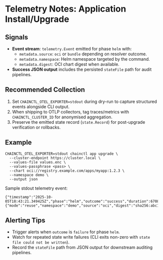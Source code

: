 # Telemetry Notes: Application Install/Upgrade

## Signals
- **Event stream**: `telemetry.Event` emitted for phase `helm` with:
  - `metadata.source`: `oci` or `bundle` depending on resolver outcome.
  - `metadata.namespace`: Helm namespace targeted by the command.
  - `metadata.digest`: OCI chart digest when available.
- **Success JSON output** includes the persisted `stateFile` path for audit pipelines.

## Recommended Collection
1. Set `CHAINCTL_OTEL_EXPORTER=stdout` during dry-run to capture structured events alongside CLI output.
2. When shipping to OTLP collectors, tag traces/metrics with `CHAINCTL_CLUSTER_ID` for anonymised aggregation.
3. Preserve the emitted state record (`state.Record`) for post-upgrade verification or rollbacks.

## Example
```
CHAINCTL_OTEL_EXPORTER=stdout chainctl app upgrade \
  --cluster-endpoint https://cluster.local \
  --values-file values.enc \
  --values-passphrase <pass> \
  --chart oci://registry.example.com/apps/myapp:1.2.3 \
  --namespace demo \
  --output json
```
Sample stdout telemetry event:
```
{"timestamp":"2025-10-05T18:43:21.349425Z","phase":"helm","outcome":"success","duration":6708,"metadata":{"mode":"reuse","namespace":"demo","source":"oci","digest":"sha256:abc123"}}
```

## Alerting Tips
- Trigger alerts when `outcome` is `failure` for phase `helm`.
- Watch for repeated state write failures (CLI exits non-zero with `state file could not be written`).
- Record the `stateFile` path from JSON output for downstream auditing pipelines.
